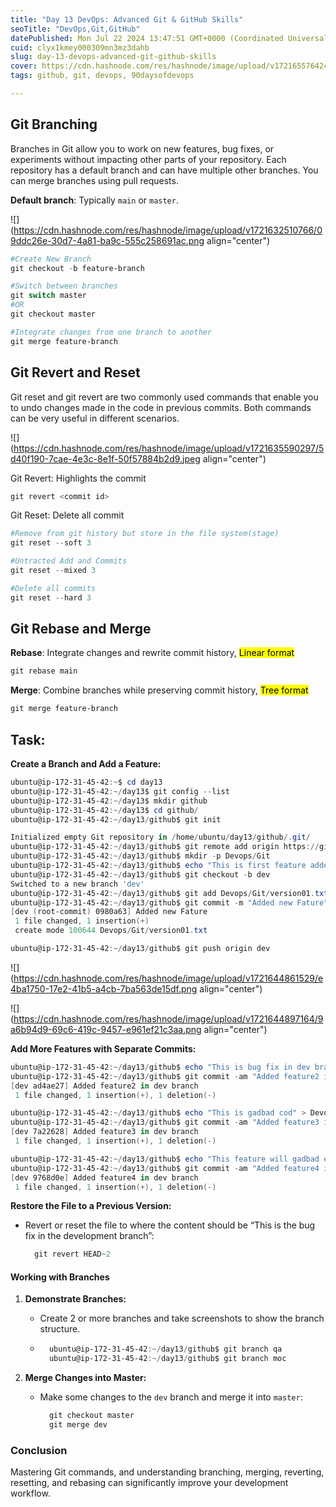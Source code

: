 ```yaml
---
title: "Day 13 DevOps: Advanced Git & GitHub Skills"
seoTitle: "DevOps,Git,GitHub"
datePublished: Mon Jul 22 2024 13:47:51 GMT+0000 (Coordinated Universal Time)
cuid: clyx1kmey000309mn3mz3dahb
slug: day-13-devops-advanced-git-github-skills
cover: https://cdn.hashnode.com/res/hashnode/image/upload/v1721655764248/bb48019d-aa25-4dce-a5a1-1fb758fc587b.png
tags: github, git, devops, 90daysofdevops

---
```


## Git Branching

Branches in Git allow you to work on new features, bug fixes, or experiments without impacting other parts of your repository. Each repository has a default branch and can have multiple other branches. You can merge branches using pull requests.

**Default branch**: Typically `main` or `master`.

![](https://cdn.hashnode.com/res/hashnode/image/upload/v1721632510766/09ddc26e-30d7-4a81-ba9c-555c258691ac.png align="center")

```powershell
#Create New Branch
git checkout -b feature-branch

#Switch between branches
git switch master 
#OR
git checkout master

#Integrate changes from one branch to another
git merge feature-branch
```

## Git Revert and Reset

Git reset and git revert are two commonly used commands that enable you to undo changes made in the code in previous commits. Both commands can be very useful in different scenarios.

![](https://cdn.hashnode.com/res/hashnode/image/upload/v1721635590297/5d40f190-7cae-4e3c-8e1f-50f57884b2d9.jpeg align="center")

Git Revert: Highlights the commit

```powershell
git revert <commit id>
```

Git Reset: Delete all commit

```powershell
#Remove from git history but store in the file system(stage)
git reset --soft 3

#Untracted Add and Commits
git reset --mixed 3

#Delete all commits
git reset --hard 3
```

## Git Rebase and Merge

**Rebase**: Integrate changes and rewrite commit history, <mark>Linear format</mark>

```powershell
git rebase main
```

**Merge**: Combine branches while preserving commit history, <mark>Tree format</mark>

```powershell
git merge feature-branch
```

## Task:

**Create a Branch and Add a Feature:**

```powershell
ubuntu@ip-172-31-45-42:~$ cd day13
ubuntu@ip-172-31-45-42:~/day13$ git config --list
ubuntu@ip-172-31-45-42:~/day13$ mkdir github
ubuntu@ip-172-31-45-42:~/day13$ cd github/
ubuntu@ip-172-31-45-42:~/day13/github$ git init

Initialized empty Git repository in /home/ubuntu/day13/github/.git/
ubuntu@ip-172-31-45-42:~/day13/github$ git remote add origin https://github.com                                                                         /ketanhiray/DevOps.git
ubuntu@ip-172-31-45-42:~/day13/github$ mkdir -p Devops/Git
ubuntu@ip-172-31-45-42:~/day13/github$ echo "This is first feature added." > De                                                                         vops/Git/version01.txt
ubuntu@ip-172-31-45-42:~/day13/github$ git checkout -b dev
Switched to a new branch 'dev'
ubuntu@ip-172-31-45-42:~/day13/github$ git add Devops/Git/version01.txt
ubuntu@ip-172-31-45-42:~/day13/github$ git commit -m "Added new Fature"
[dev (root-commit) 0980a63] Added new Fature
 1 file changed, 1 insertion(+)
 create mode 100644 Devops/Git/version01.txt

ubuntu@ip-172-31-45-42:~/day13/github$ git push origin dev
```

![](https://cdn.hashnode.com/res/hashnode/image/upload/v1721644861529/e4ba1750-17e2-41b5-a4cb-7ba563de15df.png align="center")

![](https://cdn.hashnode.com/res/hashnode/image/upload/v1721644897164/9a6b94d9-69c6-419c-9457-e961ef21c3aa.png align="center")

**Add More Features with Separate Commits:**

```powershell
ubuntu@ip-172-31-45-42:~/day13/github$ echo "This is bug fix in dev branch" >De                                                                         vops/Git/version01.txt
ubuntu@ip-172-31-45-42:~/day13/github$ git commit -am "Added feature2 in dev br                                                                         anch"
[dev ad4ae27] Added feature2 in dev branch
 1 file changed, 1 insertion(+), 1 deletion(-)

ubuntu@ip-172-31-45-42:~/day13/github$ echo "This is gadbad cod" > Devops/Git/v                                                                         ersion01.txt
ubuntu@ip-172-31-45-42:~/day13/github$ git commit -am "Added feature3 in dev br                                                                         anch"
[dev 7a22628] Added feature3 in dev branch
 1 file changed, 1 insertion(+), 1 deletion(-)

ubuntu@ip-172-31-45-42:~/day13/github$ echo "This feature will gadbad everythin                                                                         g from row" > Devops/Git/version01.txt
ubuntu@ip-172-31-45-42:~/day13/github$ git commit -am "Added feature4 in dev br                                                                         anch"
[dev 9768d0e] Added feature4 in dev branch
 1 file changed, 1 insertion(+), 1 deletion(-)
```

**Restore the File to a Previous Version:**

* Revert or reset the file to where the content should be “This is the bug fix in the development branch”:
    
    ```powershell
      git revert HEAD~2
    ```
    

#### Working with Branches

1. **Demonstrate Branches:**
    
    * Create 2 or more branches and take screenshots to show the branch structure.
        
    * ```powershell
        ubuntu@ip-172-31-45-42:~/day13/github$ git branch qa
        ubuntu@ip-172-31-45-42:~/day13/github$ git branch moc
        ```
        
2. **Merge Changes into Master:**
    
    * Make some changes to the `dev` branch and merge it into `master`:
        
        ```powershell
          git checkout master
          git merge dev
        ```
        

### Conclusion

Mastering Git commands, and understanding branching, merging, reverting, resetting, and rebasing can significantly improve your development workflow.